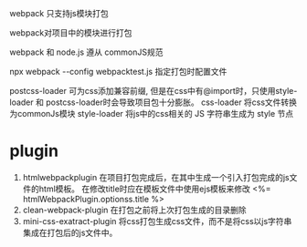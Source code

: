 webpack 只支持js模块打包

webpack对项目中的模块进行打包

webpack 和 node.js 遵从 commonJS规范

npx webpack --config webpacktest.js 指定打包时配置文件

postcss-loader 可为css添加兼容前缀, 但是在css中有@import时，只使用style-loader 和 postcss-loader时会导致项目包十分膨胀。
css-loader 将css文件转换为commonJs模块
style-loader 将js中的css相关的 JS 字符串生成为 style 节点

# plugin 
1. htmlwebpackplugin 
在项目打包完成后，在其中生成一个引入打包完成的js文件的html模板。
在修改title时应在模板文件中使用ejs模板来修改 <%= htmlWebpackPlugin.optionss.title %>
2. clean-webpack-plugin
在打包之前将上次打包生成的目录删除
3. mini-css-exatract-plugin
将css打包生成css文件，而不是将css以js字符串 集成在打包后的js文件中。